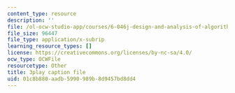 ```yaml
---
content_type: resource
description: ''
file: /ol-ocw-studio-app/courses/6-046j-design-and-analysis-of-algorithms-spring-2015/01c8b880aadb5990989b8d9457bd8dd4_2g9OSRKJuzM.vtt
file_size: 96447
file_type: application/x-subrip
learning_resource_types: []
license: https://creativecommons.org/licenses/by-nc-sa/4.0/
ocw_type: OCWFile
resourcetype: Other
title: 3play caption file
uid: 01c8b880-aadb-5990-989b-8d9457bd8dd4
---
```

